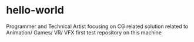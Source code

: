 # hello-world
Programmer and Technical Artist focusing on CG related solution related to Animation/ Games/ VR/ VFX
first test repository on this machine
